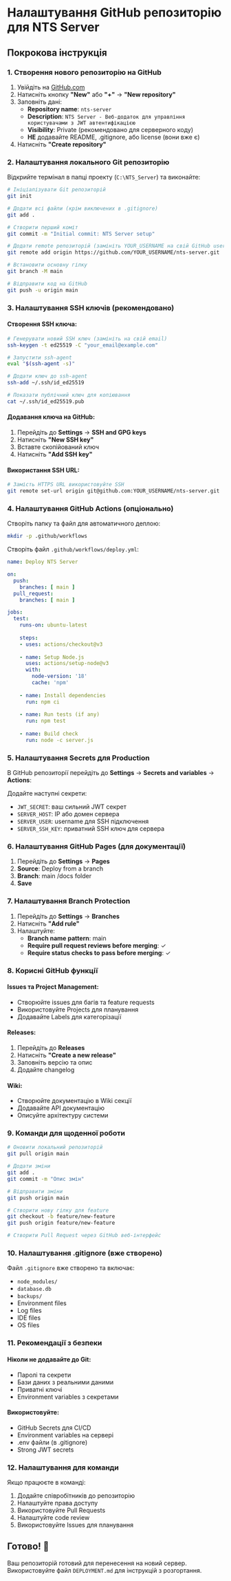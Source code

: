 # Налаштування GitHub репозиторію для NTS Server

## Покрокова інструкція

### 1. Створення нового репозиторію на GitHub

1. Увійдіть на [GitHub.com](https://github.com)
2. Натисніть кнопку **"New"** або **"+"** → **"New repository"**
3. Заповніть дані:
   - **Repository name**: `nts-server`
   - **Description**: `NTS Server - Веб-додаток для управління користувачами з JWT автентифікацією`
   - **Visibility**: Private (рекомендовано для серверного коду)
   - **НЕ** додавайте README, .gitignore, або license (вони вже є)
4. Натисніть **"Create repository"**

### 2. Налаштування локального Git репозиторію

Відкрийте термінал в папці проекту (`C:\NTS_Server`) та виконайте:

```bash
# Ініціалізувати Git репозиторій
git init

# Додати всі файли (крім виключених в .gitignore)
git add .

# Створити перший коміт
git commit -m "Initial commit: NTS Server setup"

# Додати remote репозиторій (замініть YOUR_USERNAME на свій GitHub username)
git remote add origin https://github.com/YOUR_USERNAME/nts-server.git

# Встановити основну гілку
git branch -M main

# Відправити код на GitHub
git push -u origin main
```

### 3. Налаштування SSH ключів (рекомендовано)

#### Створення SSH ключа:
```bash
# Генерувати новий SSH ключ (замініть на свій email)
ssh-keygen -t ed25519 -C "your_email@example.com"

# Запустити ssh-agent
eval "$(ssh-agent -s)"

# Додати ключ до ssh-agent
ssh-add ~/.ssh/id_ed25519

# Показати публічний ключ для копіювання
cat ~/.ssh/id_ed25519.pub
```

#### Додавання ключа на GitHub:
1. Перейдіть до **Settings** → **SSH and GPG keys**
2. Натисніть **"New SSH key"**
3. Вставте скопійований ключ
4. Натисніть **"Add SSH key"**

#### Використання SSH URL:
```bash
# Замість HTTPS URL використовуйте SSH
git remote set-url origin git@github.com:YOUR_USERNAME/nts-server.git
```

### 4. Налаштування GitHub Actions (опціонально)

Створіть папку та файл для автоматичного деплою:

```bash
mkdir -p .github/workflows
```

Створіть файл `.github/workflows/deploy.yml`:
```yaml
name: Deploy NTS Server

on:
  push:
    branches: [ main ]
  pull_request:
    branches: [ main ]

jobs:
  test:
    runs-on: ubuntu-latest
    
    steps:
    - uses: actions/checkout@v3
    
    - name: Setup Node.js
      uses: actions/setup-node@v3
      with:
        node-version: '18'
        cache: 'npm'
    
    - name: Install dependencies
      run: npm ci
    
    - name: Run tests (if any)
      run: npm test
    
    - name: Build check
      run: node -c server.js
```

### 5. Налаштування Secrets для Production

В GitHub репозиторії перейдіть до **Settings** → **Secrets and variables** → **Actions**:

Додайте наступні секрети:
- `JWT_SECRET`: ваш сильний JWT секрет
- `SERVER_HOST`: IP або домен сервера
- `SERVER_USER`: username для SSH підключення
- `SERVER_SSH_KEY`: приватний SSH ключ для сервера

### 6. Налаштування GitHub Pages (для документації)

1. Перейдіть до **Settings** → **Pages**
2. **Source**: Deploy from a branch
3. **Branch**: main /docs folder
4. **Save**

### 7. Налаштування Branch Protection

1. Перейдіть до **Settings** → **Branches**
2. Натисніть **"Add rule"**
3. Налаштуйте:
   - **Branch name pattern**: main
   - **Require pull request reviews before merging**: ✓
   - **Require status checks to pass before merging**: ✓

### 8. Корисні GitHub функції

#### Issues та Project Management:
- Створюйте issues для багів та feature requests
- Використовуйте Projects для планування
- Додавайте Labels для категорізації

#### Releases:
1. Перейдіть до **Releases**
2. Натисніть **"Create a new release"**
3. Заповніть версію та опис
4. Додайте changelog

#### Wiki:
- Створюйте документацію в Wiki секції
- Додавайте API документацію
- Описуйте архітектуру системи

### 9. Команди для щоденної роботи

```bash
# Оновити локальний репозиторій
git pull origin main

# Додати зміни
git add .
git commit -m "Опис змін"

# Відправити зміни
git push origin main

# Створити нову гілку для feature
git checkout -b feature/new-feature
git push origin feature/new-feature

# Створити Pull Request через GitHub веб-інтерфейс
```

### 10. Налаштування .gitignore (вже створено)

Файл `.gitignore` вже створено та включає:
- `node_modules/`
- `database.db`
- `backups/`
- Environment files
- Log files
- IDE files
- OS files

### 11. Рекомендації з безпеки

#### Ніколи не додавайте до Git:
- Паролі та секрети
- Бази даних з реальними даними
- Приватні ключі
- Environment variables з секретами

#### Використовуйте:
- GitHub Secrets для CI/CD
- Environment variables на сервері
- .env файли (в .gitignore)
- Strong JWT secrets

### 12. Налаштування для команди

Якщо працюєте в команді:
1. Додайте співробітників до репозиторію
2. Налаштуйте права доступу
3. Використовуйте Pull Requests
4. Налаштуйте code review
5. Використовуйте Issues для планування

## Готово! 🎉

Ваш репозиторій готовий для перенесення на новий сервер. Використовуйте файл `DEPLOYMENT.md` для інструкцій з розгортання.
